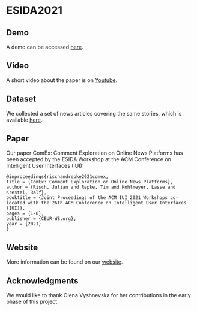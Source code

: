 # ESIDA2021

## Demo
A demo can be accessed [here](https://hpi.de/naumann/sites/comex/).

## Video
A short video about the paper is on [Youtube](https://www.youtube.com/watch?v=a_ZIdJgOi6k).

## Dataset
We collected a set of news articles covering the same stories, which is available [here](https://owncloud.hpi.de/s/3z1Bv8AcdXTXqrV).

## Paper
Our paper ComEx: Comment Exploration on Online News Platforms has been accepted by the ESIDA Workshop at the ACM Conference on Intelligent User Interfaces (IUI):

    @inproceedings{rischandrepke2021comex,
    title = {ComEx: Comment Exploration on Online News Platforms},
    author = {Risch, Julian and Repke, Tim and Kohlmeyer, Lasse and Krestel, Ralf},
    booktitle = {Joint Proceedings of the ACM IUI 2021 Workshops co-located with the 26th ACM Conference on Intelligent User Interfaces (IUI)},
    pages = {1-8},
    publisher = {CEUR-WS.org},
    year = {2021}
    }

## Website
More information can be found on our [website](https://hpi.de/naumann/s/comex).

## Acknowledgments
We would like to thank Olena Vyshnevska for her contributions in the early phase of this project.
